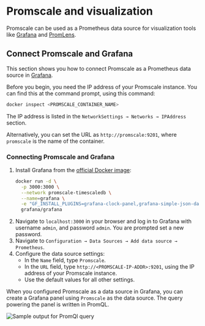 # Promscale and visualization
Promscale can be used as a Prometheus data source for visualization tools like
[Grafana][grafana-homepage] and [PromLens][promlens-homepage].

## Connect Promscale and Grafana
This section shows you how to connect Promscale as a Prometheus data source in
[Grafana][grafana-homepage].

Before you begin, you need the IP address of your Promscale instance. You can
find this at the command prompt, using this command:
```bash
docker inspect <PROMSCALE_CONTAINER_NAME>
```

The IP address is listed in the `NetworkSettings → Networks → IPAddress`
section.

Alternatively, you can set the URL as `http://promscale:9201`, where `promscale` is the name of the container.

<procedure>

### Connecting Promscale and Grafana
1.  Install Grafana from the [official Docker image][grafana-docker]:
    ``` bash
    docker run -d \
      -p 3000:3000 \
      --network promscale-timescaledb \
      --name=grafana \
      -e "GF_INSTALL_PLUGINS=grafana-clock-panel,grafana-simple-json-datasource" \
      grafana/grafana
    ```
1.  Navigate to `localhost:3000` in your browser and log in to Grafana with
    username `admin`, and password `admin`. You are prompted set a new password.
1.  Navigate to `Configuration → Data Sources → Add data source → Prometheus`.
1.  Configure the data source settings:
    *   In the `Name` field, type `Promscale`.
    *   In the `URL` field, type `http://<PROMSCALE-IP-ADDR>:9201`, using the IP
        address of your Promscale instance.
    *   Use the default values for all other settings.

</procedure>

When you configured Promscale as a data source in Grafana, you can create a
Grafana panel using `Promscale` as the data source. The query powering the panel
is written in PromQL.

<img class="main-content__illustration" src="https://s3.amazonaws.com/assets.timescale.com/images/misc/getting-started-with-promscale-grafana-dashboard.png" alt="Sample output for PromQl query"/>

[grafana-homepage]:https://grafana.com
[promlens-homepage]: https://promlens.com
[grafana-docker]: https://grafana.com/docs/grafana/latest/installation/docker/#install-official-and-community-grafana-plugins
